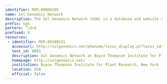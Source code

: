 ```yaml
---
identifier: MIR:00000185
name: Sol Genomics Network
description: The Sol Genomics Network (SGN) is a database and website dedicated to the genomic information of the nightshade family, which includes species such as tomato, potato, pepper, petunia and eggplant.
prefix: sgn
pattern: ^\d+$
prefixed: 0
resources:
 - identifier: MIR:00100231
   accessurl: http://solgenomics.net/phenome/locus_display.pl?locus_id=${id}
   test_id: 0001
   description: Sol Genomics Network at Boyce Thompson Institute for Plant Research
   homepage: http://solgenomics.net/
   institution: Boyce Thompson Institute for Plant Research, New York
   location: USA
   official: false
---
```

